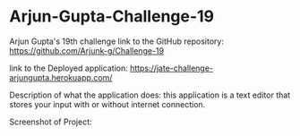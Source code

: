 # Arjun-Gupta-Challenge-19
Arjun Gupta's 19th challenge
link to the GitHub repository: https://github.com/Arjunk-g/Challenge-19

link to the Deployed application: https://jate-challenge-arjungupta.herokuapp.com/

Description of what the application does: this application is a text editor that stores your input with or without internet connection.


Screenshot of Project: